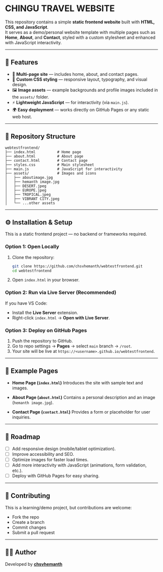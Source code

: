 # CHINGU TRAVEL WEBSITE

This repository contains a simple **static frontend website** built with **HTML, CSS, and JavaScript**.  
It serves as a demo/personal website template with multiple pages such as **Home**, **About**, and **Contact**, styled with a custom stylesheet and enhanced with JavaScript interactivity.

---

## 🚀 Features

- 📄 **Multi-page site** — includes home, about, and contact pages.  
- 🎨 **Custom CSS styling** — responsive layout, typography, and visual design.  
- 🖼️ **Image assets** — example backgrounds and profile images included in the `assets/` folder.  
- ⚡ **Lightweight JavaScript** — for interactivity (via `main.js`).  
- 🌍 **Easy deployment** — works directly on GitHub Pages or any static web host.  

---

## 📂 Repository Structure

```plaintext
webtestfrontend/
├── index.html          # Home page
├── about.html          # About page
├── contact.html        # Contact page
├── styles.css          # Main stylesheet
├── main.js             # JavaScript for interactivity
├── assets/             # Images and icons
│   ├── aboutimage.jpg
│   ├── hemanth image.jpg
│   ├── DESERT.jpeg
│   ├── EUROPE.jpeg
│   ├── TROPICAL.jpeg
│   ├── VIBRANT CITY.jpeg
│   └── ...other assets
````

---

## ⚙️ Installation & Setup

This is a static frontend project — no backend or frameworks required.

### Option 1: Open Locally

1. Clone the repository:

   ```bash
   git clone https://github.com/chsvhemanth/webtestfrontend.git
   cd webtestfrontend
   ```
2. Open `index.html` in your browser.

### Option 2: Run via Live Server (Recommended)

If you have VS Code:

* Install the **Live Server** extension.
* Right-click `index.html` → **Open with Live Server**.

### Option 3: Deploy on GitHub Pages

1. Push the repository to GitHub.
2. Go to repo settings → **Pages** → select `main` branch → `/root`.
3. Your site will be live at `https://<username>.github.io/webtestfrontend`.

---

## 🧪 Example Pages

* **Home Page (`index.html`)**
  Introduces the site with sample text and images.

* **About Page (`about.html`)**
  Contains a personal description and an image (`hemanth image.jpg`).

* **Contact Page (`contact.html`)**
  Provides a form or placeholder for user inquiries.

---

## 📌 Roadmap

* [ ] Add responsive design (mobile/tablet optimization).
* [ ] Improve accessibility and SEO.
* [ ] Optimize images for faster load times.
* [ ] Add more interactivity with JavaScript (animations, form validation, etc.).
* [ ] Deploy with GitHub Pages for easy sharing.

---

## 🤝 Contributing

This is a learning/demo project, but contributions are welcome:

* Fork the repo
* Create a branch
* Commit changes
* Submit a pull request

---

## 👨‍💻 Author

Developed by **[chsvhemanth](https://github.com/chsvhemanth)**
